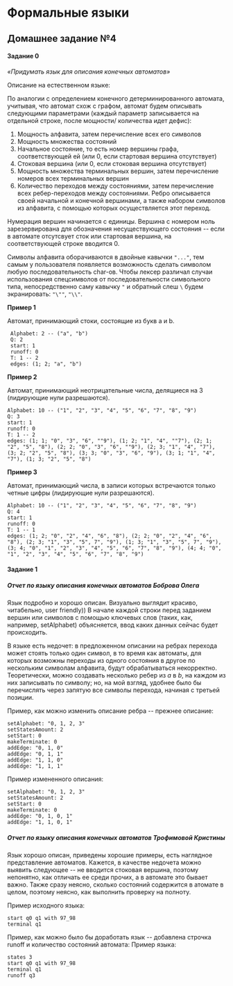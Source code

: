 # Формальные языки
## Домашнее задание №4

#### Задание 0
*«Придумать язык для описания конечных автоматов»*

Описание на естественном языке:

По аналогии с определением конечного детерминированного автомата, учитывая, что автомат схож с графом, автомат будем описывать следующими параметрами (каждый параметр записывается на отдельной строке, после мощности/ количества идет дефис):
1. Мощность алфавита, затем перечисление всех его символов
2. Мощность множества состояний
3. Начальное состояние, то есть номер вершины графа, соответствующей ей (или 0, если стартовая вершина отсутствует)
4. Стоковая вершина (или 0, если стоковая вершина отсутствует)
5. Мощность множества терминальных вершин, затем перечисление номеров всех терминальных вершин
6. Количество переходов между состояниями, затем перечисление всех ребер-переходов между состояниями. Ребро описывается своей начальной и конечной вершинами, а также набором символов из алфавита, с помощью которых осуществляется этот переход.

Нумерация вершин начинается с единицы. Вершина с номером ноль зарезервирована для обозначения несуществующего состояния -- если в автомате отсутсвует сток или стартовая вершина, на соответствующей строке вводится 0.

Символы алфавита оборачиваются в двойные кавычки `"..."`, тем самым у пользователя появляется возможность сделать символом любую последовательность char-ов. Чтобы лексер различал случаи использования спецсимволов от последовательности символьного типа, непосредственно саму кавычку `"` и обратный слеш `\` будем экранировать: `"\""`, `"\\"`.

**Пример 1**

Автомат, принимающий стоки, состоящие из букв a и b.
```
 Alphabet: 2 -- ("a", "b")
 Q: 2
 start: 1
 runoff: 0
 T: 1 -- 2
 edges: (1; 2; "a", "b")
```
**Пример 2**

Автомат, принимающий неотрицательные числа, делящиеся на 3 (лидирующие нули разрешаются).
```
Alphabet: 10 -- ("1", "2", "3", "4", "5", "6", "7", "8", "9")
Q: 3
start: 1
runoff: 0
T: 1 -- 2
edges: (1; 1; "0", "3", "6", ""9"), (1; 2; "1", "4", ""7"), (2; 1; "2", "5", "8"), (2; 2; "0", "3", "6", ""9"), (2; 3; "1", "4", "7"), (3; 2; "2", "5", "8"), (3; 3; "0", "3", "6", "9"), (3; 1; "1", "4", "7"), (1; 3; "2", "5", "8")
```
**Пример 3**

Автомат, принимающий числа, в записи которых встречаются только четные цифры (лидирующие нули разрешаются).
```
Alphabet: 10 -- ("1", "2", "3", "4", "5", "6", "7", "8", "9")
Q: 4
start: 1
runoff: 0
T: 1 -- 1
edges: (1; 2; "0", "2", "4", "6", "8"), (2; 2; "0", "2", "4", "6", "8"), (2; 3; "1", "3", "5", 7", "9"), (1; 3; "1", "3", "5", 7", "9"), (3; 4; "0", "1", "2", "3", "4", "5", "6", "7", "8", "9"), (4; 4; "0", "1", "2", "3", "4", "5", "6", "7", "8", "9")
```

#### Задание 1

##### Отчет по языку описания конечных автоматов Боброва Олега

Язык подробно и хорошо описан. Визуально выглядит красиво, читабельно, user friendly)) В начале каждой строки перед заданием вершин или символов с помощью ключевых слов (таких, как, например, setAlphabet) объясняется, ввод каких данных сейчас будет происходить.

В языке есть недочет: в предложенном описании на ребрах перехода может стоять только один символ, в то время как автоматы, для которых возможны переходы из одного состояния в другое по нескольким символам алфавита, будут обрабатываться некорректно.
Теоретически, можно создавать несколько ребер из *a* в *b*, на каждом из них записывать по символу; но, на мой взгляд, удобнее было бы перечислять через запятую все символы перехода, начиная с третьей позиции.

Пример, как можно изменить описание ребра -- прежнее описание:
```
setAlphabet: "0, 1, 2, 3"
setStatesAmount: 2
setStart: 0
makeTerminate: 0
addEdge: "0, 1, 0"
addEdge: "0, 1, 1"
addEdge: "1, 1, 0"
addEdge: "1, 1, 1"
```

Пример измененного описания:
```
setAlphabet: "0, 1, 2, 3"
setStatesAmount: 2
setStart: 0
makeTerminate: 0
addEdge: "0, 1, 0, 1"
addEdge: "1, 1, 0, 1"
```

##### Отчет по языку описания конечных автоматов Трофимовой Кристины
Язык хорошо описан, приведены хорошие примеры, есть наглядное представление автоматов. Кажется, в качестве недочета можно выявить следующее -- не вводится стоковая вершина, поэтому непонятно, как отличать ее среди прочих, а в автомате это бывает важно. Также сразу неясно, сколько состояний содержится в атомате в целом, поэтому неясно, как выполнить проверку на полноту.

Пример исходного языка:
```alphabet 97_98
start q0 q1 with 97_98
terminal q1
```
Пример, как можно было бы доработать язык -- добавлена строчка runoff и количество состояний автомата:
Пример языка:
```alphabet 97_98
states 3
start q0 q1 with 97_98
terminal q1
runoff q3
```
